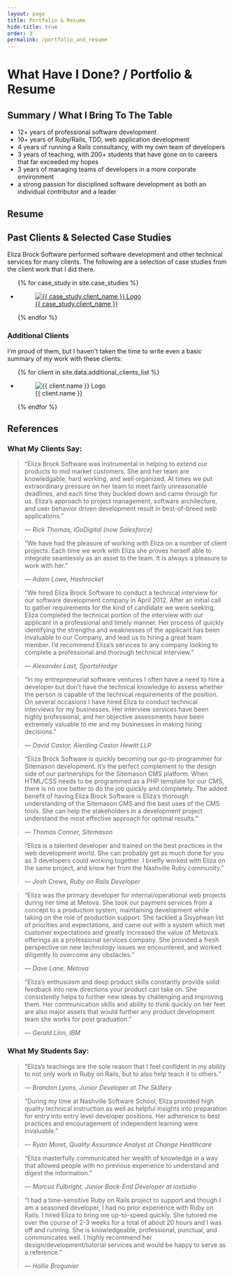 ```yaml
---
layout: page
title: Portfolio & Resume
hide-title: true
order: 3
permalink: /portfolio_and_resume
---
```


# What Have I Done? / Portfolio & Resume

## Summary / What I Bring To The Table

* 12+ years of professional software development
* 10+ years of Ruby/Rails, TDD, web application development
* 4 years of running a Rails consultancy, with my own team of developers
* 3 years of teaching, with 200+ students that have gone on to careers that far exceeded my hopes
* 3 years of managing teams of developers in a more corporate environment
* a strong passion for disciplined software development as both an individual contributor and a leader

## Resume
<!-- TOOD: Link to "detailed resume" -->



## Past Clients & Selected Case Studies

Eliza Brock Software performed software development and other technical services for many clients.  The following are a selection of case studies from the client work that I did there.

<ul>
  {% for case_study in site.case_studies %}
    <li>
      <a href="{{ case_study.url }}">
        <figure>
          <img src="/images/portfolio/logos/{{ case_study.logo }}" alt="{{ case_study.client_name }} Logo" />
          <figcaption>{{ case_study.client_name }}</figcaption>
        </figure>
      </a>
    </li>
  {% endfor %}
</ul>

### Additional Clients

I'm proud of them, but I haven't taken the time to write even a basic summary of my work with these clients:

<ul>
  {% for client in site.data.additional_clients_list %}
    <li>
        <figure>
          <img src="/images/portfolio/logos/{{ client.logo }}" alt="{{ client.name }} Logo" />
          <figcaption>{{ client.name }}</figcaption>
        </figure>
    </li>
  {% endfor %}
</ul>

## References

### What My Clients Say:


<blockquote>
  <p>&#147;Eliza Brock Software was instrumental in helping to extend our products to mid market customers. She and her team are knowledgable, hard working, and well organized. At times we put extraordinary pressure on her team to meet fairly unreasonable deadlines, and each time they buckled down and came through for us. Eliza’s approach to project management, software architecture, and user behavior driven development result in best-of-breed web applications.&#148;</p>
  <cite>&mdash; Rick Thomas, iGoDigital (now Salesforce)</cite>
</blockquote>
<blockquote>
  <p>&#147;We have had the pleasure of working with Eliza on a number of client projects. Each time we work with Eliza she proves herself able to integrate seamlessly as an asset to the team. It is always a pleasure to work with her.&#148;</p>
  <cite>&mdash; Adam Lowe, Hashrocket</cite>
</blockquote>
<blockquote>
  <p>&#147;We hired Eliza Brock Software to conduct a technical interview for our software development company in April 2012. After an initial call to gather requirements for the kind of candidate we were seeking, Eliza completed the technical portion of the interview with our applicant in a professional and timely manner. Her process of quickly identifying the strengths and weaknesses of the applicant has been invaluable to our Company, and lead us to hiring a great team member. I’d recommend Eliza’s services to any company looking to complete a professional and thorough technical interview.&#148;</p>
  <cite>&mdash; Alexander Last, SportsHedge</cite>
</blockquote>
<blockquote>
  <p>&#147;In my entrepreneurial software ventures I often have a need to hire a developer but don’t have the technical knowledge to assess whether the person is capable of the technical requirements of the position. On several occasions I have hired Eliza to conduct technical interviews for my businesses. Her interview services have been highly professional, and her objective assessments have been extremely valuable to me and my businesses in making hiring decisions.&#148;</p>
  <cite>&mdash; David Castor, Alerding Castor Hewitt LLP</cite>
</blockquote>
<blockquote>
  <p>&#147;Eliza Brock Software is quickly becoming our go-to programmer for Sitemason development. It’s the perfect complement to the design side of our partnerships for the Sitemason CMS platform. When HTML/CSS needs to be programmed as a PHP template for our CMS, there is no one better to do the job quickly and completely. The added benefit of having Eliza Brock Software is Eliza’s thorough understanding of the Sitemason CMS and the best uses of the CMS tools. She can help the stakeholders in a development project understand the most effective approach for optimal results.&#148;</p>
  <cite>&mdash; Thomas Conner, Sitemason</cite>
</blockquote>
<blockquote>
  <p>&#147;Eliza is a talented developer and trained on the best practices in the web development world. She can probably get as much done for you as 3 developers could working together. I briefly worked with Eliza on the same project, and know her from the Nashville Ruby community.&#148;</p>
  <cite>&mdash; Josh Crews, Ruby on Rails Developer</cite>
</blockquote>
<blockquote>
  <p>&#147;Eliza was the primary developer for internal/operational web projects during her time at Metova. She took our payment services from a concept to a production system, maintaining development while taking on the role of production support. She tackled a Sisyphean list of priorities and expectations, and came out with a system which met customer expectations and greatly increased the value of Metova’s offerings as a professional services company. She provided a fresh perspective on new technology issues we encountered, and worked diligently to overcome any obstacles.&#148;</p>
  <cite>&mdash; Dave Lane, Metova</cite>
</blockquote>
<blockquote>
  <p>&#147;Eliza’s enthusiasm and deep product skills constantly provide solid feedback into new directions your product can take on. She consistently helps to further new ideas by challenging and improving them. Her communication skills and ability to think quickly on her feet are also major assets that would further any product development team she works for post graduation.&#148;</p>
  <cite>&mdash; Gerald Linn, IBM</cite>
</blockquote>

### What My Students Say:

<blockquote>
  <p>&#147;Eliza’s teachings are the sole reason that I feel confident in my ability to not only work in Ruby on Rails, but to also help teach it to others.&#148;</p>
  <cite>&mdash; Brandon Lyons, Junior Developer at The Skillery</cite>
</blockquote>
<blockquote>
  <p>&#147;During my time at Nashville Software School, Eliza provided high quality technical instruction as well as helpful insights into preparation for entry into entry level developer positions. Her adherence to best practices and encouragement of independent learning were invaluable.&#148;</p>
  <cite>&mdash; Ryan Moret, Quality Assurance Analyst at Change Healthcare</cite>
</blockquote>
<blockquote>
  <p>&#147;Eliza masterfully communicated her wealth of knowledge in a way that allowed people with no previous experience to understand and digest the information.&#148;</p>
  <cite>&mdash; Marcus Fulbright, Junior Back-End Developer at iostudio</cite>
</blockquote>
<blockquote>
  <p>&#147;I had a time-sensitive Ruby on Rails project to support and though I am a seasoned developer, I had no prior experience with Ruby on Rails. I hired Eliza to bring me up-to-speed quickly. She tutored me over the course of 2-3 weeks for a total of about 20 hours and I was off and running. She is knowledgeable, professional, punctual, and communicates well. I highly recommend her design/development/tutorial services and would be happy to serve as a reference.&#148;</p>
  <cite>&mdash; Hollie Brogunier</cite>
</blockquote>
